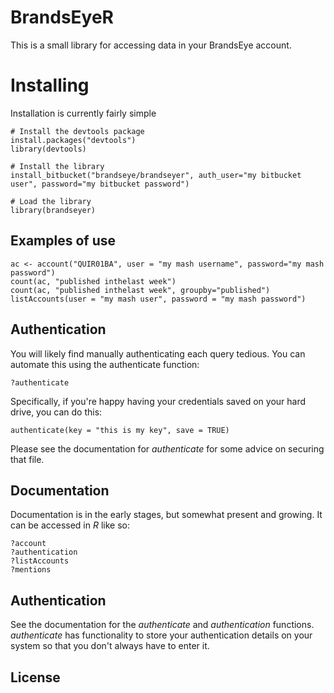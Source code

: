 # BrandsEyeR

This is a small library for accessing data in your BrandsEye account.

# Installing

Installation is currently fairly simple

    # Install the devtools package
    install.packages("devtools")
    library(devtools)
   
    # Install the library
    install_bitbucket("brandseye/brandseyer", auth_user="my bitbucket user", password="my bitbucket password")
   
    # Load the library
    library(brandseyer)

## Examples of use

    ac <- account("QUIR01BA", user = "my mash username", password="my mash password")
    count(ac, "published inthelast week")
    count(ac, "published inthelast week", groupby="published")
    listAccounts(user = "my mash user", password = "my mash password")
    
## Authentication

You will likely find manually authenticating each query tedious. You can automate this
using the authenticate function:

    ?authenticate
    
Specifically, if you're happy having your credentials saved on your hard drive, 
you can do this:

    authenticate(key = "this is my key", save = TRUE)
    
Please see the documentation for *authenticate* for some advice on securing that file.    
    
## Documentation

Documentation is in the early stages, but somewhat present and growing. It can be accessed in *R*
like so:

    ?account
    ?authentication
    ?listAccounts
    ?mentions
    
## Authentication

See the documentation for the *authenticate* and *authentication* functions. 
*authenticate* has functionality to store your authentication details on your 
system so that you don't always have to enter it.

## License